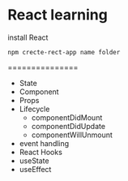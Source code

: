 # React learning

install React

```
npm crecte-rect-app name folder
```

===============
* State
* Component
* Props
* Lifecycle
    - componentDidMount
    - componentDidUpdate
    - componentWillUnmount
* event handling
* React Hooks
* useState
* useEffect